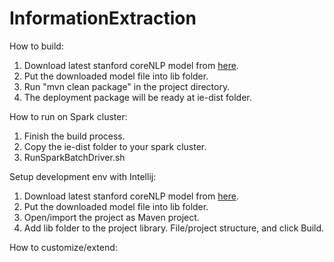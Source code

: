 # InformationExtraction

How to build:

1. Download latest stanford coreNLP model from [here](https://drive.google.com/open?id=0B9zID9CU9HQeMEt6clEwT2dFdms).
2. Put the downloaded model file into lib folder.
3. Run "mvn clean package" in the project directory.
4. The deployment package will be ready at ie-dist folder.

How to run on Spark cluster:

1. Finish the build process.
2. Copy the ie-dist folder to your spark cluster.
3. RunSparkBatchDriver.sh

Setup development env with Intellij:
1. Download latest stanford coreNLP model from [here](https://drive.google.com/open?id=0B9zID9CU9HQeMEt6clEwT2dFdms).
2. Put the downloaded model file into lib folder.
3. Open/import the project as Maven project.
4. Add lib folder to the project library. File/project structure, and click Build.

How to customize/extend:
